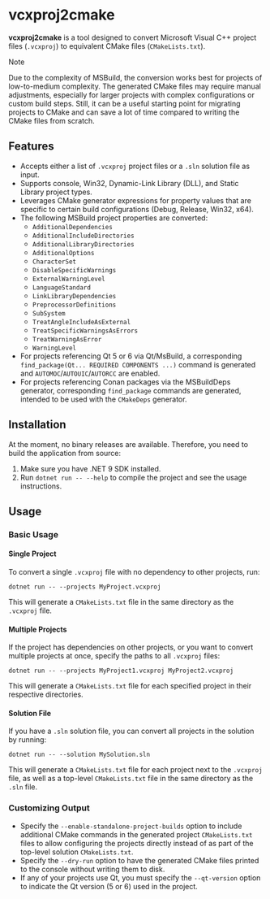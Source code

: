 # vcxproj2cmake

**vcxproj2cmake** is a tool designed to convert Microsoft Visual C++ project files (`.vcxproj`) to equivalent CMake files (`CMakeLists.txt`).

> [!NOTE]
> Due to the complexity of MSBuild, the conversion works best for projects of low-to-medium complexity.
> The generated CMake files may require manual adjustments, especially for larger projects with complex configurations or custom build steps.
> Still, it can be a useful starting point for migrating projects to CMake and can save a lot of time compared to writing the CMake files from scratch.

## Features

* Accepts either a list of `.vcxproj` project files or a `.sln` solution file as input.
* Supports console, Win32, Dynamic-Link Library (DLL), and Static Library project types.
* Leverages CMake generator expressions for property values that are specific to certain build configurations (Debug, Release, Win32, x64).
* The following MSBuild project properties are converted:
  * `AdditionalDependencies`
  * `AdditionalIncludeDirectories`
  * `AdditionalLibraryDirectories`
  * `AdditionalOptions`
  * `CharacterSet`
  * `DisableSpecificWarnings`
  * `ExternalWarningLevel`
  * `LanguageStandard`
  * `LinkLibraryDependencies`
  * `PreprocessorDefinitions`
  * `SubSystem`
  * `TreatAngleIncludeAsExternal`
  * `TreatSpecificWarningsAsErrors`
  * `TreatWarningAsError`
  * `WarningLevel`
* For projects referencing Qt 5 or 6 via Qt/MsBuild, a corresponding `find_package(Qt... REQUIRED COMPONENTS ...)` command is generated and `AUTOMOC`/`AUTOUIC`/`AUTORCC` are enabled.
* For projects referencing Conan packages via the MSBuildDeps generator, corresponding `find_package` commands are generated, intended to be used with the `CMakeDeps` generator.

## Installation

At the moment, no binary releases are available.
Therefore, you need to build the application from source:

1. Make sure you have .NET 9 SDK installed.
2. Run `dotnet run -- --help` to compile the project and see the usage instructions.

## Usage

### Basic Usage

#### Single Project

To convert a single `.vcxproj` file with no dependency to other projects, run:

```
dotnet run -- --projects MyProject.vcxproj
```

This will generate a `CMakeLists.txt` file in the same directory as the `.vcxproj` file.

#### Multiple Projects

If the project has dependencies on other projects, or you want to convert multiple projects at once,
specify the paths to all `.vcxproj` files:

```
dotnet run -- --projects MyProject1.vcxproj MyProject2.vcxproj
```

This will generate a `CMakeLists.txt` file for each specified project in their respective directories.

#### Solution File

If you have a `.sln` solution file, you can convert all projects in the solution by running:

```
dotnet run -- --solution MySolution.sln
```

This will generate a `CMakeLists.txt` file for each project next to the `.vcxproj` file,
as well as a top-level `CMakeLists.txt` file in the same directory as the `.sln` file.

### Customizing Output

* Specify the `--enable-standalone-project-builds` option to include additional CMake commands in the generated project `CMakeLists.txt` files
  to allow configuring the projects directly instead of as part of the top-level solution `CMakeLists.txt`.
* Specify the `--dry-run` option to have the generated CMake files printed to the console without writing them to disk.
* If any of your projects use Qt, you must specify the `--qt-version` option to indicate the Qt version (5 or 6) used in the project.
